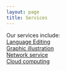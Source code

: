 ```yaml
---
layout: page
title: Services
---
```


<p class="message">
  Our services include: <br/>
  <a href="{{site.url}}/#language-editing">Language Editing</a><br/>
  <a href="{{site.url}}/#graphic-illustration">Graphic illustration</a><br/>
  <a href="{{site.url}}/#network-service">Network service</a><br/>
  <a href="{{site.url}}/#cloud-computing">Cloud computing</a><br/>
</p>
